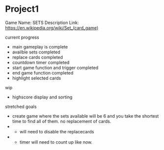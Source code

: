 # Project1

Game Name: SETS
Description Link: https://en.wikipedia.org/wiki/Set_(card_game)

current progress

- main gameplay is complete
- availble sets completed
- replace cards completed
- countdown timer completed
- start game function and trigger completed
- end game function completed
- highlight selected cards

wip

- highscore display and sorting

stretched goals

- create game where the sets available will be 6 and you take the shortest time to find all of them. no replacement of cards.
- - will need to disable the replacecards
- - timer will need to count up like now.
